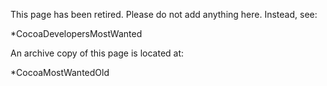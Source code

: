 This page has been retired. Please do not add anything here. Instead, see: 

*CocoaDevelopersMostWanted


An archive copy of this page is located at:

*CocoaMostWantedOld
